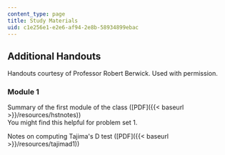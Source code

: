 ```yaml
---
content_type: page
title: Study Materials
uid: c1e256e1-e2e6-af94-2e8b-58934899ebac
---
```


Additional Handouts
-------------------

Handouts courtesy of Professor Robert Berwick. Used with permission.

### Module 1

Summary of the first module of the class ([PDF]({{< baseurl >}}/resources/hstnotes))  
You might find this helpful for problem set 1.

Notes on computing Tajima's D test ([PDF]({{< baseurl >}}/resources/tajimad1))